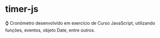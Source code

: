 # timer-js
⌚ Cronômetro desenvolvido em exercício de Curso JavaScript, utilizando funções, eventos, objeto Date, entre outros.
